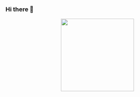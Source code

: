 ### Hi there 👋
<div id="header" align="center">
  <img src="https://media.giphy.com/media/kH1DBkPNyZPOk0BxrM/giphy.gif" width="200", height="200"/>
</div>

<!--
**mymakill/mymakill** is a ✨ _special_ ✨ repository because its `README.md` (this file) appears on your GitHub profile.

Here are some ideas to get you started:


- 🔭 I’m currently working on ...
- 🌱 I’m currently learning ...
- 👯 I’m looking to collaborate on ...
- 🤔 I’m looking for help with ...
- 💬 Ask me about ...
- 📫 How to reach me: ...
- 😄 Pronouns: ...
- ⚡ Fun fact: ...
-->
